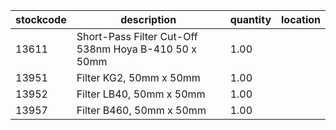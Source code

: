 |stockcode|description|quantity|location|
|---------|-----------|--------|--------|
|13611|Short-Pass Filter Cut-Off 538nm Hoya B-410 50 x 50mm|1.00||
|13951|Filter KG2, 50mm x 50mm|1.00||
|13952|Filter LB40, 50mm x 50mm|1.00||
|13957|Filter B460, 50mm x 50mm|1.00||

